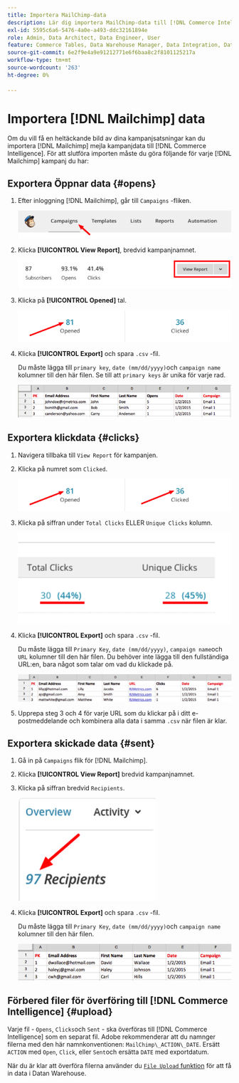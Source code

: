 ```yaml
---
title: Importera MailChimp-data
description: Lär dig importera MailChimp-data till [!DNL Commerce Intelligence].
exl-id: 5595c6a6-5476-4a0e-a493-ddc32161894e
role: Admin, Data Architect, Data Engineer, User
feature: Commerce Tables, Data Warehouse Manager, Data Integration, Data Import/Export
source-git-commit: 6e2f9e4a9e91212771e6f6baa8c2f8101125217a
workflow-type: tm+mt
source-wordcount: '263'
ht-degree: 0%

---
```


# Importera [!DNL Mailchimp] data

Om du vill få en heltäckande bild av dina kampanjsatsningar kan du importera [!DNL Mailchimp] mejla kampanjdata till [!DNL Commerce Intelligence]. För att slutföra importen måste du göra följande för varje [!DNL Mailchimp] kampanj du har:

## Exportera Öppnar data {#opens}

1. Efter inloggning [!DNL Mailchimp], går till `Campaigns` -fliken.

   ![importera mailchimp 1](../../../assets/import-mailchimp-1.png)

1. Klicka **[!UICONTROL View Report]**, bredvid kampanjnamnet.

   ![importera mailchimp 2](../../../assets/import-mailchimp-2.png)

1. Klicka på **[!UICONTROL Opened]** tal.

   ![importera mailchimp 3](../../../assets/import-mailchimp-3.png)

1. Klicka **[!UICONTROL Export]** och spara `.csv` -fil.

   Du måste lägga till `primary key`, `date (mm/dd/yyyy)`och `campaign name` kolumner till den här filen. Se till att `primary keys` är unika för varje rad.

   ![importera mailchimp 4](../../../assets/import-mailchimp-4.png)

## Exportera klickdata {#clicks}

1. Navigera tillbaka till `View Report` för kampanjen.

1. Klicka på numret som `Clicked`.

   ![importera mailchimp 5](../../../assets/import-mailchimp-5.png)

1. Klicka på siffran under `Total Clicks` ELLER `Unique Clicks` kolumn.

   ![importera mailchimp 6](../../../assets/import-mailchimp-6.png)

1. Klicka **[!UICONTROL Export]** och spara `.csv` -fil.

   Du måste lägga till `Primary Key`, `date (mm/dd/yyyy)`, `campaign name`och `URL` kolumner till den här filen. Du behöver inte lägga till den fullständiga URL:en, bara något som talar om vad du klickade på.

   ![importera mailchimp 7](../../../assets/import-mailchimp-7.png)

1. Upprepa steg 3 och 4 för varje URL som du klickar på i ditt e-postmeddelande och kombinera alla data i samma `.csv` när filen är klar.

## Exportera skickade data {#sent}

1. Gå in på `Campaigns` flik för [!DNL Mailchimp].

1. Klicka **[!UICONTROL View Report]** bredvid kampanjnamnet.

1. Klicka på siffran bredvid `Recipients`.

   ![importera mailchimp 8](../../../assets/import-mailchimp-8.png)

1. Klicka **[!UICONTROL Export]** och spara `.csv` -fil.

   Du måste lägga till `Primary Key`, `date (mm/dd/yyyy)`och `campaign name` kolumner till den här filen.

   ![importera mailchimp 9](../../../assets/import-mailchimp-9.png)

## Förbered filer för överföring till [!DNL Commerce Intelligence] {#upload}

Varje fil - `Opens`, `Clicks`och `Sent` - ska överföras till [!DNL Commerce Intelligence] som en separat fil. Adobe rekommenderar att du namnger filerna med den här namnkonventionen: `MailChimp\_ACTION\_DATE`. Ersätt `ACTION` med `Open`, `Click`, eller `Sent`och ersätta `DATE` med exportdatum.

När du är klar att överföra filerna använder du [`File Upload` funktion](../connecting-data/using-file-uploader.md) för att få in data i Datan Warehouse.
